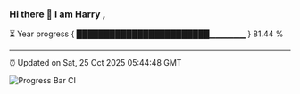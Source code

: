 ### Hi there 👋 I am Harry , 

⏳ Year progress { ████████████████████████▁▁▁▁▁▁ } 81.44 %

---

⏰ Updated on Sat, 25 Oct 2025 05:44:48 GMT

![Progress Bar CI](https://github.com/duykhang68/duykhang68/workflows/Progress%20Bar%20CI/badge.svg)
